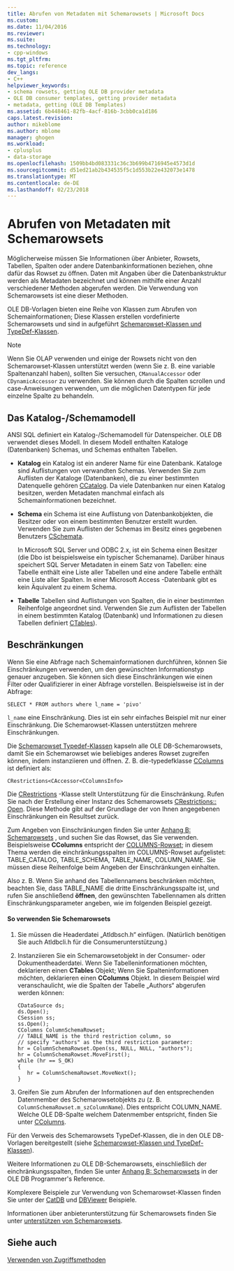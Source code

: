 ```yaml
---
title: Abrufen von Metadaten mit Schemarowsets | Microsoft Docs
ms.custom: 
ms.date: 11/04/2016
ms.reviewer: 
ms.suite: 
ms.technology:
- cpp-windows
ms.tgt_pltfrm: 
ms.topic: reference
dev_langs:
- C++
helpviewer_keywords:
- schema rowsets, getting OLE DB provider metadata
- OLE DB consumer templates, getting provider metadata
- metadata, getting (OLE DB Templates)
ms.assetid: 6b448461-82fb-4acf-816b-3cbb0ca1d186
caps.latest.revision: 
author: mikeblome
ms.author: mblome
manager: ghogen
ms.workload:
- cplusplus
- data-storage
ms.openlocfilehash: 1509bb4bd083331c36c3b699b4716945e4573d1d
ms.sourcegitcommit: d51ed21ab2b434535f5c1d553b22e432073e1478
ms.translationtype: MT
ms.contentlocale: de-DE
ms.lasthandoff: 02/23/2018
---
```

# <a name="obtaining-metadata-with-schema-rowsets"></a>Abrufen von Metadaten mit Schemarowsets
Möglicherweise müssen Sie Informationen über Anbieter, Rowsets, Tabellen, Spalten oder andere Datenbankinformationen beziehen, ohne dafür das Rowset zu öffnen. Daten mit Angaben über die Datenbankstruktur werden als Metadaten bezeichnet und können mithilfe einer Anzahl verschiedener Methoden abgerufen werden. Die Verwendung von Schemarowsets ist eine dieser Methoden.  
  
 OLE DB-Vorlagen bieten eine Reihe von Klassen zum Abrufen von Schemainformationen; Diese Klassen erstellen vordefinierte Schemarowsets und sind in aufgeführt [Schemarowset-Klassen und TypeDef-Klassen](../../data/oledb/schema-rowset-classes-and-typedef-classes.md).  
  
> [!NOTE]
>  Wenn Sie OLAP verwenden und einige der Rowsets nicht von den Schemarowset-Klassen unterstützt werden (wenn Sie z. B. eine variable Spaltenanzahl haben), sollten Sie versuchen, `CManualAccessor` oder `CDynamicAccessor` zu verwenden. Sie können durch die Spalten scrollen und case-Anweisungen verwenden, um die möglichen Datentypen für jede einzelne Spalte zu behandeln.  
  
## <a name="catalogschema-model"></a>Das Katalog-/Schemamodell  
 ANSI SQL definiert ein Katalog-/Schemamodell für Datenspeicher. OLE DB verwendet dieses Modell. In diesem Modell enthalten Kataloge (Datenbanken) Schemas, und Schemas enthalten Tabellen.  
  
-   **Katalog** ein Katalog ist ein anderer Name für eine Datenbank. Kataloge sind Auflistungen von verwandten Schemas. Verwenden Sie zum Auflisten der Kataloge (Datenbanken), die zu einer bestimmten Datenquelle gehören [CCatalog](../../data/oledb/ccatalogs-ccataloginfo.md). Da viele Datenbanken nur einen Katalog besitzen, werden Metadaten manchmal einfach als Schemainformationen bezeichnet.  
  
-   **Schema** ein Schema ist eine Auflistung von Datenbankobjekten, die Besitzer oder von einem bestimmten Benutzer erstellt wurden. Verwenden Sie zum Auflisten der Schemas im Besitz eines gegebenen Benutzers [CSchemata](../../data/oledb/cschemata-cschematainfo.md).  
  
     In Microsoft SQL Server und ODBC 2.x, ist ein Schema einen Besitzer (die Dbo ist beispielsweise ein typischer Schemaname). Darüber hinaus speichert SQL Server Metadaten in einem Satz von Tabellen: eine Tabelle enthält eine Liste aller Tabellen und eine andere Tabelle enthält eine Liste aller Spalten. In einer Microsoft Access -Datenbank gibt es kein Äquivalent zu einem Schema.  
  
-   **Tabelle** Tabellen sind Auflistungen von Spalten, die in einer bestimmten Reihenfolge angeordnet sind. Verwenden Sie zum Auflisten der Tabellen in einem bestimmten Katalog (Datenbank) und Informationen zu diesen Tabellen definiert [CTables](../../data/oledb/ctables-ctableinfo.md)).  
  
## <a name="restrictions"></a>Beschränkungen  
 Wenn Sie eine Abfrage nach Schemainformationen durchführen, können Sie Einschränkungen verwenden, um den gewünschten Informationstyp genauer anzugeben. Sie können sich diese Einschränkungen wie einen Filter oder Qualifizierer in einer Abfrage vorstellen. Beispielsweise ist in der Abfrage:  
  
```  
SELECT * FROM authors where l_name = 'pivo'  
```  
  
 `l_name` eine Einschränkung. Dies ist ein sehr einfaches Beispiel mit nur einer Einschränkung. Die Schemarowset-Klassen unterstützen mehrere Einschränkungen.  
  
 Die [Schemarowset Typedef-Klassen](../../data/oledb/schema-rowset-classes-and-typedef-classes.md) kapseln alle OLE DB-Schemarowsets, damit Sie ein Schemarowset wie beliebiges anderes Rowset zugreifen können, indem instanziieren und öffnen. Z. B. die-typedefklasse [CColumns](../../data/oledb/ccolumns-ccolumnsinfo.md) ist definiert als:  
  
```  
CRestrictions<CAccessor<CColumnsInfo>  
```  
  
 Die [CRestrictions](../../data/oledb/crestrictions-class.md) -Klasse stellt Unterstützung für die Einschränkung. Rufen Sie nach der Erstellung einer Instanz des Schemarowsets [CRestrictions:: Open](../../data/oledb/crestrictions-open.md). Diese Methode gibt auf der Grundlage der von Ihnen angegebenen Einschränkungen ein Resultset zurück.  
  
 Zum Angeben von Einschränkungen finden Sie unter [Anhang B: Schemarowsets](http://go.microsoft.com/fwlink/p/?linkid=64681) , und suchen Sie das Rowset, das Sie verwenden. Beispielsweise **CColumns** entspricht der [COLUMNS-Rowset](http://go.microsoft.com/fwlink/p/?linkid=64682); in diesem Thema werden die einchränkungsspalten im COLUMNS-Rowset aufgelistet: TABLE_CATALOG, TABLE_SCHEMA, TABLE_NAME, COLUMN_NAME. Sie müssen diese Reihenfolge beim Angeben der Einschränkungen einhalten.  
  
 Also z. B. Wenn Sie anhand des Tabellennamens beschränken möchten, beachten Sie, dass TABLE_NAME die dritte Einschränkungsspalte ist, und rufen Sie anschließend **öffnen**, den gewünschten Tabellennamen als dritten Einschränkungsparameter angeben, wie im folgenden Beispiel gezeigt.  
  
#### <a name="to-use-schema-rowsets"></a>So verwenden Sie Schemarowsets  
  
1.  Sie müssen die Headerdatei „Atldbsch.h“ einfügen. (Natürlich benötigen Sie auch Atldbcli.h für die Consumerunterstützung.)  
  
2.  Instanziieren Sie ein Schemarowsetobjekt in der Consumer- oder Dokumentheaderdatei. Wenn Sie Tabelleninformationen möchten, deklarieren einen **CTables** Objekt; Wenn Sie Spalteninformationen möchten, deklarieren einen **CColumns** Objekt. In diesem Beispiel wird veranschaulicht, wie die Spalten der Tabelle „Authors“ abgerufen werden können:  
  
    ```  
    CDataSource ds;  
    ds.Open();  
    CSession ss;  
    ss.Open();  
    CColumns ColumnSchemaRowset;  
    // TABLE_NAME is the third restriction column, so  
    // specify "authors" as the third restriction parameter:  
    hr = ColumnSchemaRowset.Open(ss, NULL, NULL, "authors");  
    hr = ColumnSchemaRowset.MoveFirst();  
    while (hr == S_OK)  
    {  
       hr = ColumnSchemaRowset.MoveNext();  
    }  
    ```  
  
3.  Greifen Sie zum Abrufen der Informationen auf den entsprechenden Datenmember des Schemarowsetobjekts zu (z. B. `ColumnSchemaRowset.m_szColumnName`). Dies entspricht COLUMN_NAME. Welche OLE DB-Spalte welchem Datenmember entspricht, finden Sie unter [CColumns](../../data/oledb/ccolumns-ccolumnsinfo.md).  
  
 Für den Verweis des Schemarowsets TypeDef-Klassen, die in den OLE DB-Vorlagen bereitgestellt (siehe [Schemarowset-Klassen und TypeDef-Klassen](../../data/oledb/schema-rowset-classes-and-typedef-classes.md)).  
  
 Weitere Informationen zu OLE DB-Schemarowsets, einschließlich der einchränkungsspalten, finden Sie unter [Anhang B: Schemarowsets](http://go.microsoft.com/fwlink/p/?linkid=64681) in der OLE DB Programmer's Reference.  
  
 Komplexere Beispiele zur Verwendung von Schemarowset-Klassen finden Sie unter der [CatDB](http://msdn.microsoft.com/en-us/003d516b-2bf6-444e-8be5-4ebaa0b66046) und [DBViewer](http://msdn.microsoft.com/en-us/07620f99-c347-4d09-9ebc-2459e8049832) Beispiele.  
  
 Informationen über anbieterunterstützung für Schemarowsets finden Sie unter [unterstützen von Schemarowsets](../../data/oledb/supporting-schema-rowsets.md).  
  
## <a name="see-also"></a>Siehe auch  
 [Verwenden von Zugriffsmethoden](../../data/oledb/using-accessors.md)